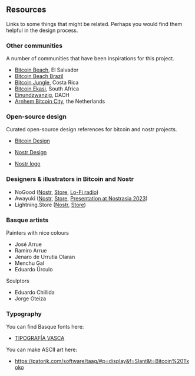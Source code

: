 ## Resources

Links to some things that might be related. Perhaps you would find them helpful in the design process. 

### Other communities
A number of communities that have been inspirations for this project. 
- [Bitcoin Beach](https://www.bitcoinbeach.com/), El Salvador
- [Bitcoin Beach Brazil](https://bitcoinbeachbr.org/)
- [Bitcoin Jungle](https://www.bitcoinjungle.app/), Costa Rica
- [Bitcoin Ekasi](https://bitcoinekasi.com/), South Africa
- [Einundzwanzig](https://einundzwanzig.space/), DACH
- [Arnhem Bitcoin City](https://www.arnhembitcoinstad.nl/), the Netherlands

### Open-source design
Curated open-source design references for bitcoin and nostr projects. 
- [Bitcoin Design](https://bitcoin.design/)
- [Nostr Design](https://nostrdesign.org/)

- [Nostr logo](https://github.com/mbarulli/nostr-logo)

### Designers & illustrators in Bitcoin and Nostr
- NoGood ([Nostr](https://snort.social/nprofile1qqs9tuz9jpn57djg7nxunhyvuvk69g5zqaxdpvpqt9hwqv7395u9rpg6zq5uw), [Store](https://www.nogood.studio/), [Lo-Fi radio](https://zap.stream/naddr1qq9rzd3c8qenzv34xgesygz47pzeqe60xey0fnwfmjxwxtdz52pqwnxskqs9jmhqx0gj6wz3s5psgqqqwenslj8h0y))
- Awayuki ([Nostr](https://snort.social/nprofile1qqsv6sy2d8xxcumu5xnkalpl5frudjjnajq87mnuj46pvsty09lgzcszqafyh), [Store](https://suzuri.jp/awayuki), [Presentation at Nostrasia 2023](https://speakerdeck.com/awayukinet/an-example-of-a-certain-illustrator-in-nostr))
- Lightning.Store ([Nostr](https://snort.social/nprofile1qqsvuswpdx9gcppzrz79smctnmydt0l68h9uagym6kwmn5xe9slupdq68m80p), [Store](https://lightning.store/))

### Basque artists
Painters with nice colours
- José Arrue
- Ramiro Arrue
- Jenaro de Urrutia Olaran
- Menchu Gal
- Eduardo Úrculo

Sculptors
- Eduardo Chillida
- Jorge Oteiza

### Typography
You can find Basque fonts here: 
- [TIPOGRAFÍA VASCA](https://aboutbasquecountry.eus/2011/02/13/tipografia-vasca-fuente-bilbao-y-dos-fuentes-vasca-para-nuestros-ordenadores/)

You can make ASCII art here:
- https://patorjk.com/software/taag/#p=display&f=Slant&t=Bitcoin%20Txoko
